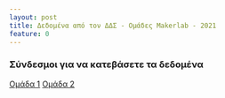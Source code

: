 ```yaml
---
layout: post
title: Δεδομένα από τον ΔΔΣ - Ομάδες Makerlab - 2021
feature: 0
---
```


### Σύνδεσμοι για να κατεβάσετε τα δεδομένα
[Ομάδα 1](https://we.tl/t-nojk7iJk3M)
[Ομάδα 2](https://we.tl/t-9aD5BrLxLW)
